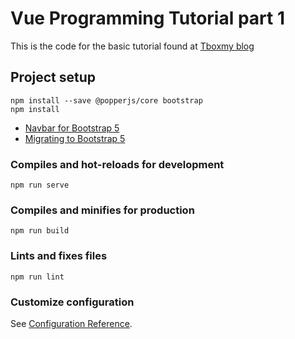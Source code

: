# Vue Programming Tutorial part 1

This is the code for the basic tutorial found at [Tboxmy blog](https://tboxmy.blogspot.com/2021/11/building-vue-single-page-application.html)

## Project setup

```
npm install --save @popperjs/core bootstrap
npm install
```

- [Navbar for Bootstrap 5](https://getbootstrap.com/docs/5.0/components/navbar/)
- [Migrating to Bootstrap 5](https://getbootstrap.com/docs/5.1/migration/#forms)

### Compiles and hot-reloads for development

```
npm run serve
```

### Compiles and minifies for production

```
npm run build
```

### Lints and fixes files

```
npm run lint
```

### Customize configuration

See [Configuration Reference](https://cli.vuejs.org/config/).
